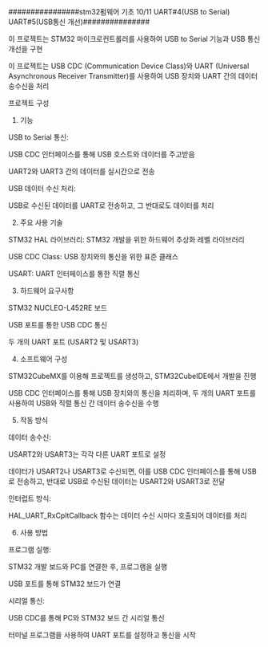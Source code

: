 ################stm32펌웨어 기초 10/11 UART#4(USB to Serial) UART#5(USB통신 개선)###############

이 프로젝트는 STM32 마이크로컨트롤러를 사용하여 USB to Serial 기능과 USB 통신 개선을 구현 

이 프로젝트는 USB CDC (Communication Device Class)와 UART (Universal Asynchronous Receiver Transmitter)를 사용하여
USB 장치와 UART 간의 데이터 송수신을 처리

프로젝트 구성

1. 기능
   
USB to Serial 통신:

USB CDC 인터페이스를 통해 USB 호스트와 데이터를 주고받음

UART2와 UART3 간의 데이터를 실시간으로 전송

USB 데이터 수신 처리:

USB로 수신된 데이터를 UART로 전송하고, 그 반대로도 데이터를 처리

2. 주요 사용 기술
   
STM32 HAL 라이브러리: STM32 개발을 위한 하드웨어 추상화 레벨 라이브러리

USB CDC Class: USB 장치와의 통신을 위한 표준 클래스

USART: UART 인터페이스를 통한 직렬 통신

3. 하드웨어 요구사항
   
STM32 NUCLEO-L452RE 보드

USB 포트를 통한 USB CDC 통신

두 개의 UART 포트 (USART2 및 USART3)

4. 소프트웨어 구성
    
STM32CubeMX를 이용해 프로젝트를 생성하고, STM32CubeIDE에서 개발을 진행

USB CDC 인터페이스를 통해 USB 장치와의 통신을 처리하며, 두 개의 UART 포트를 사용하여 USB와 직렬 통신 간 데이터 송수신을 수행

5. 작동 방식

데이터 송수신:

USART2와 USART3는 각각 다른 UART 포트로 설정

데이터가 USART2나 USART3로 수신되면, 이를 USB CDC 인터페이스를 통해 USB로 전송하고, 반대로 USB로 수신된 데이터는 USART2와 USART3로 전달

인터럽트 방식:

HAL_UART_RxCpltCallback 함수는 데이터 수신 시마다 호출되어 데이터를 처리

6. 사용 방법
    
프로그램 실행:

STM32 개발 보드와 PC를 연결한 후, 프로그램을 실행

USB 포트를 통해 STM32 보드가 연결

시리얼 통신:

USB CDC를 통해 PC와 STM32 보드 간 시리얼 통신

터미널 프로그램을 사용하여 UART 포트를 설정하고 통신을 시작

